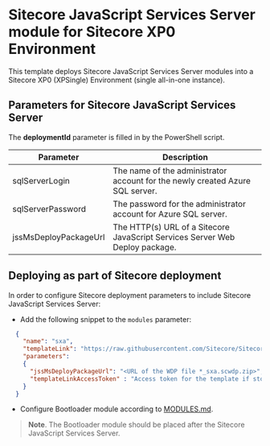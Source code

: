 # Sitecore JavaScript Services Server module for Sitecore XP0 Environment

This template deploys Sitecore JavaScript Services Server modules into a Sitecore XP0 (XPSingle) Environment (single all-in-one instance).

## Parameters for Sitecore JavaScript Services Server

The **deploymentId**  parameter is filled in by the PowerShell script.

| Parameter                                 | Description
--------------------------------------------|------------------------------------------------
| sqlServerLogin                            | The name of the administrator account for the newly created Azure SQL server.
| sqlServerPassword                         | The password for the administrator account for Azure SQL server.
| jssMsDeployPackageUrl                     | The HTTP(s) URL of a Sitecore JavaScript Services Server Web Deploy package.

## Deploying as part of Sitecore deployment

In order to configure Sitecore deployment parameters to include Sitecore JavaScript Services Server:

* Add the following snippet to the `modules` parameter:
```JSON
  {
    "name": "sxa",
    "templateLink": "https://raw.githubusercontent.com/Sitecore/Sitecore-Azure-Quickstart-Templates/master/SXA/xp0/azuredeploy.json",
    "parameters":
    {
      "jssMsDeployPackageUrl": "<URL of the WDP file *_sxa.scwdp.zip>",
      "templateLinkAccessToken" : "Access token for the template if stored under the Azure storage. Otherwise should be empty string"
    }
  }
```

* Configure Bootloader module according to [MODULES.md](../../MODULES.md). 
> **Note**. The Bootloader module should be placed after the Sitecore JavaScript Services Server.